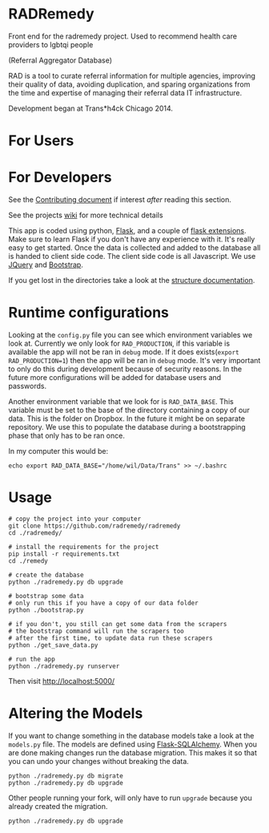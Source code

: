 RADRemedy
=

Front end for the radremedy project. Used to recommend health care providers to lgbtqi people

(Referral Aggregator Database)

RAD is a tool to curate referral information for multiple
agencies, improving their quality of data, avoiding duplication,
and sparing organizations from the time and expertise of managing
their referral data IT infrastructure.

Development began at Trans*h4ck Chicago 2014.

For Users
==

For Developers
==

See the [Contributing document](https://github.com/radremedy/radremedy/blob/master/CONTRIBUTING.md) if interest *after* reading this section.

See the projects [wiki](https://github.com/radremedy/radremedy/wiki) for more technical details

This app is coded using python, [Flask](http://flask.pocoo.org/),
and a couple of [flask extensions](http://flask.pocoo.org/extensions/).
Make sure to learn Flask if you don't have any experience with it. It's
really easy to get started. Once the data is collected and added to the
database all is handed to client side code. The client side code
is all Javascript. We use [JQuery](http://jquery.com/) and
[Bootstrap](getbootstrap.com/).

If you get lost in the directories take a look at the [structure documentation](https://github.com/radremedy/radremedy/wiki/Structure-of-the-Project).

Runtime configurations
===

Looking at the `config.py` file you can see which environment
variables we look at. Currently we only look for `RAD_PRODUCTION`,
if this variable is available the app will not be ran in `debug`
mode. If it does exists(`export RAD_PRODUCTION=1`) then the app
will be ran in `debug` mode. It's very important to only do this
during development because of security reasons. In the future more
configurations will be added for database users and passwords.

Another environment variable that we look for is `RAD_DATA_BASE`.
This variable must be set to the base of the directory containing
a copy of our data. This is the folder on Dropbox. In the future it
might be on separate repository. We use this to populate the database
during a bootstrapping phase that only has to be ran once.

In my computer this would be:

```
echo export RAD_DATA_BASE="/home/wil/Data/Trans" >> ~/.bashrc
```

Usage
===

```
# copy the project into your computer
git clone https://github.com/radremedy/radremedy
cd ./radremedy/

# install the requirements for the project
pip install -r requirements.txt
cd ./remedy

# create the database
python ./radremedy.py db upgrade

# bootstrap some data
# only run this if you have a copy of our data folder
python ./bootstrap.py

# if you don't, you still can get some data from the scrapers
# the bootstrap command will run the scrapers too
# after the first time, to update data run these scrapers
python ./get_save_data.py

# run the app
python ./radremedy.py runserver

```

Then visit [http://localhost:5000/](http://localhost:5000/)

Altering the Models
===

If you want to change something in the database models take
a look at the `models.py` file. The models are defined using
[Flask-SQLAlchemy](http://pythonhosted.org/Flask-SQLAlchemy/).
When you are done making changes run the database migration.
This makes it so that you can undo your changes without
breaking the data.

```
python ./radremedy.py db migrate
python ./radremedy.py db upgrade
```

Other people running your fork, will only have to run `upgrade`
because you already created the migration.

```
python ./radremedy.py db upgrade
```
